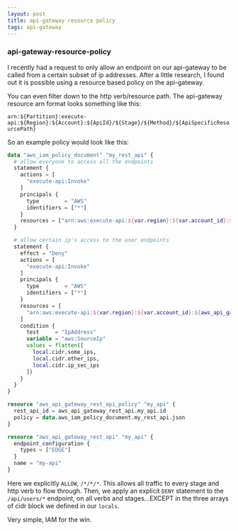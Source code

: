 ```yaml
---
layout: post
title: api-gateway resource policy
tags: api-gateway
---
```

### api-gateway-resource-policy

I recently had a request to only allow an endpoint on our api-gateway to be called from a certain subset of ip addresses. After a little research, I found out it is possible using a resource based policy on the api-gateway.

You can even filter down to the http verb/resource path. The api-gateway resource arn format looks something like this:

`arn:${Partition}:execute-api:${Region}:${Account}:${ApiId}/${Stage}/${Method}/${ApiSpecificResourcePath}`

So an example policy would look like this:

```terraform
data "aws_iam_policy_document" "my_rest_api" {
  # allow everyone to access all the endpoints
  statement {
    actions = [
      "execute-api:Invoke"
    ]
    principals {
      type        = "AWS"
      identifiers = ["*"]
    }
    resources = ["arn:aws:execute-api:${var.region}:${var.account_id}:${aws_api_gateway_rest_api.my_api.id}/*/*/*"]
  }

  # allow certain ip's access to the user endpoints
  statement {
    effect = "Deny"
    actions = [
      "execute-api:Invoke"
    ]
    principals {
      type        = "AWS"
      identifiers = ["*"]
    }
    resources = [
      "arn:aws:execute-api:${var.region}:${var.account_id}:${aws_api_gateway_rest_api.my_api.id}/*/*/api/users/*"
    ]
    condition {
      test     = "IpAddress"
      variable = "aws:SourceIp"
      values = flatten([
        local.cidr.some_ips,
        local.cidr.other_ips,
        local.cidr.ip_sec_ips
      ])
    }
  }
}

resource "aws_api_gateway_rest_api_policy" "my_api" {
  rest_api_id = aws_api_gateway_rest_api.my_api.id
  policy = data.aws_iam_policy_document.my_rest_api.json
}

resource "aws_api_gateway_rest_api" "my_api" {
  endpoint_configuration {
    types = ["EDGE"]
  }
  name = "my-api"
}
```

Here we explicitly `ALLOW`, `/*/*/*`. This allows all traffic to every stage and http verb to flow through. Then, we apply an explicit `DENY` statement to the `/api/users/*` endpoint, on all verbs and stages...EXCEPT in the three arrays of cidr block we defined in our `locals`.

Very simple, IAM for the win.
